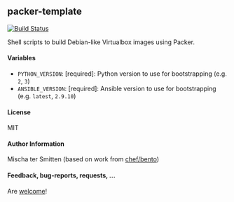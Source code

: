 ## packer-template

[![Build Status](https://travis-ci.org/Oefenweb/shell-packer-template.svg?branch=master)](https://travis-ci.org/Oefenweb/shell-packer-template)

Shell scripts to build Debian-like Virtualbox images using Packer.

#### Variables

* `PYTHON_VERSION`: [required]: Python version to use for bootstrapping (e.g. `2`, `3`)
* `ANSIBLE_VERSION`: [required]: Ansible version to use for bootstrapping (e.g. `latest`, `2.9.10`)

#### License

MIT

#### Author Information

Mischa ter Smitten (based on work from [chef/bento](https://github.com/chef/bento))

#### Feedback, bug-reports, requests, ...

Are [welcome](https://github.com/Oefenweb/shell-packer-template/issues)!
